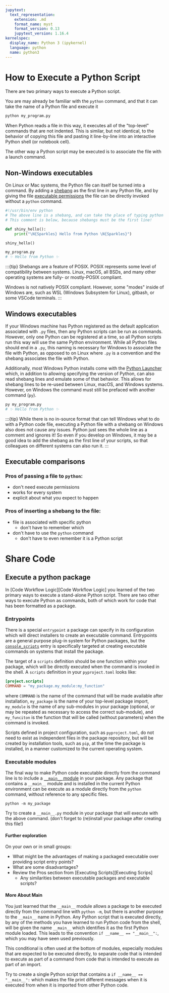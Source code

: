 ```yaml
---
jupytext:
  text_representation:
    extension: .md
    format_name: myst
    format_version: 0.13
    jupytext_version: 1.16.4
kernelspec:
  display_name: Python 3 (ipykernel)
  language: python
  name: python3
---
```


# How to Execute a Python Script 

There are two primary ways to execute a Python script.

You are may already be familiar with the `python` command, and that it can take the name of a Python file and execute it

```bash
python my_program.py
```

When Python reads a file in this way, it executes all of the "top-level" commands that are not indented.
This is similar, but not identical, to the behavior of copying this file and pasting it line-by-line into an interactive
Python shell (or notebook cell).

The other way a Python script may be executed is to associate the file with a launch command.

## Non-Windows executables

On Linux or Mac systems, the Python file can itself be turned into a command. By adding a [shebang](https://en.wikipedia.org/wiki/Shebang_(Unix))
as the first line in any Python file, and by giving the file [executable permissions](https://docs.python.org/3/using/unix.html#miscellaneous) the
file can be directly invoked without a `python` command.

```python
#!/usr/bin/env python
# The above line is a shebang, and can take the place of typing python on the command line
# This comment is below, because shebangs must be the first line!

def shiny_hello():
    print("\N{Sparkles} Hello from Python \N{Sparkles}")

shiny_hello()
```

```bash
my_program.py
# ✨ Hello from Python ✨
```

:::{tip}
Shebangs are a feature of POSIX. POSIX represents some level of compatibility between systems.
Linux, macOS, all BSDs, and many other operating systems are fully- or mostly-POSIX compliant.

Windows is not natively POSIX compliant. However, some "modes" inside of Windows are, such as WSL
(Windows Subsystem for Linux), gitbash, or some VSCode terminals.
:::

## Windows executables

If your Windows machine has Python registered as the default application associated with `.py` files, then any Python
scripts can be run as commands. However, only one Python can be registered at a time, so all Python scripts run this
way will use the same Python environment. While all Python files should end in a `.py`, this naming is necessary for
Windows to associate the file with Python, as opposed to on Linux where `.py` is a convention and the shebang associates
the file with Python.

Additionally, most Windows Python installs come with the [Python Launcher](https://docs.python.org/3/using/windows.html#python-launcher-for-windows)
which, in addition to allowing specifying the version of Python, can also read shebang lines and emulate some of that behavior.
This allows for shebang lines to be re-used between Linux, macOS, and Windows systems. However, on Windows the command must still
be prefaced with another command (`py`).

```bash
py my_program.py
# ✨ Hello from Python ✨
```

:::{tip}
While there is no in-source format that can tell Windows what to do with a Python code file, executing a
Python file with a shebang on Windows also does not cause any issues. Python just sees the whole line as
a comment and ignores it! So even if you develop on Windows, it may be a good idea to add the shebang as
the first line of your scripts, so that colleagues on different systems can also run it.
:::

## Executable comparisons

### Pros of passing a file to `python`:
- don't need execute permissions
- works for every system
- explicit about what you expect to happen

### Pros of inserting a shebang to the file:
- file is associated with specific python
  - don't have to remember which
- don't have to use the `python` command
  - don't have to even remember it is a Python script


# Share Code

## Execute a python package

In [Code Workflow Logic][Code Workflow Logic] you learned of the two primary ways to execute a stand-alone Python script.
There are two other ways to execute Python as commands, both of which work for code that has been formatted as a package.

### Entrypoints

There is a special `entrypoint` a package can specify in its configuration which will direct installers to create an
executable command. Entrypoints are a general purpose plug-in system for Python packages, but the
[`console_scripts`](https://packaging.python.org/en/latest/specifications/entry-points/#use-for-scripts)
entry is specifically targeted at creating executable commands on systems that install the package.

The target of a `scripts` definition should be one function within your package, which will be directly executed
when the command is invoked in the shell. A `scripts` definition in your `pyproject.toml` looks like:

```toml
[project.scripts]
COMMAND = "my_package.my_module:my_function"
```

where `COMMAND` is the name of the command that will be made available after installation, `my_package` is the name of
your top-level package import, `my_module` is the name of any sub-modules in your package (optional, or may be
repeated as necessary to access the correct sub-module), and `my_funciton` is the function that will be called
(without parameters) when the command is invoked.

Scripts defined in project configuration, such as `pyproject.toml`, do not need to exist as independent files in
the package repository, but will be created by installation tools, such as `pip`, at the time the package is
installed, in a manner customized to the current operating system.

### Executable modules

The final way to make Python code executable directly from the command line is to include a
[`__main__` module](https://docs.python.org/3/library/__main__.html#module-__main__) in your package. Any package that
contains a `__main__` module and is installed in the current Python environment can be execute as a module
directly from the `python` command, without reference to any specific files.
```
python -m my_package
```

Try to create a `__main__.py` module in your package that will execute with the above command. (don't forget to
(re)install your package after creating this file!)

#### Further exploration

On your own or in small groups:

- What might be the advantages of making a packaged executable over providing script entry points?
- What are some disadvantages?
- Review the Pros section from [Executing Scripts][Executing Scrips]
  - Any similarities between executable packages and executable scripts?

#### More About Main

You just learned that the `__main__` module allows a package to be executed directly from the command line with
`python -m`, but there is another purpose to the `__main__` name in Python. Any Python script that is executed
directly, by any of the methods you have learned to run Python code from the shell, will be given the name `__main__`
which identifies it as the first Python module loaded. This leads to the convention `if __name__ == "__main__":`, which 
you may have seen used previously. 

This conditional is often used at the bottom of modules, especially modules that
are expected to be executed directly, to separate code that is intended to execute as part of a command from code that
is intended to execute as part of an import.

Try to create a single Python script that contains a `if __name__ == "__main__":` which makes the file print different
messages when it is executed from when it is imported from other Python code.
